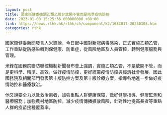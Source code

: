 ```yaml
---
layout: post
title: 國家衛健委強調乙類乙管非放開不管而是精準疫情防控
date: 2023-01-08 15:25:36.000000000 +08:00
link: https://news.rthk.hk/rthk/ch/component/k2/1683017-20230108.htm
categories: rthk
---
```


國家衛健委新聞發言人米鋒說，今日起中國對新冠病毒感染，正式實施乙類乙管，工作重點從防感染轉到保健康、防重症，從風險地區及人員管控，轉到健康服務與管理。

米鋒在國務院聯防聯控機制新聞發布會上強調，實施乙類乙管，不是放開不管，而是更科學、精準、高效，做好疫情防控，更好統籌疫情防控與經濟社會發展，因此國務院及相關部門發表第十版防控方案及第十版診療方案，指導各地進一步做好疫情防控和醫療救治。

他又說要全力以赴救治患者，加強重點人群健康保障，做好健康指導、健康監測和醫療服務；加強農村地區防控，減少疫情傳播擴散風險，針對性地提高長者等重點人群的疫苗接種覆蓋率。
